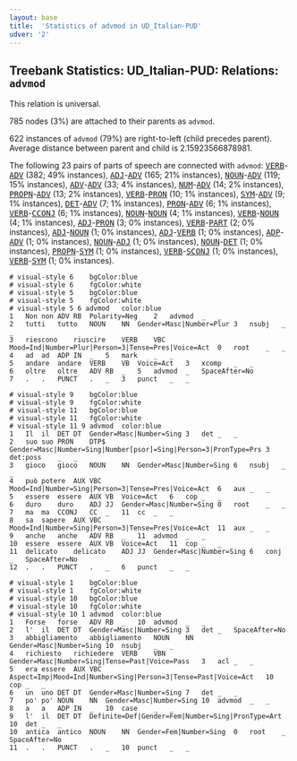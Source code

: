 ```yaml
---
layout: base
title:  'Statistics of advmod in UD_Italian-PUD'
udver: '2'
---
```


## Treebank Statistics: UD_Italian-PUD: Relations: `advmod`

This relation is universal.

785 nodes (3%) are attached to their parents as `advmod`.

622 instances of `advmod` (79%) are right-to-left (child precedes parent).
Average distance between parent and child is 2.15923566878981.

The following 23 pairs of parts of speech are connected with `advmod`: <tt><a href="it_pud-pos-VERB.html">VERB</a></tt>-<tt><a href="it_pud-pos-ADV.html">ADV</a></tt> (382; 49% instances), <tt><a href="it_pud-pos-ADJ.html">ADJ</a></tt>-<tt><a href="it_pud-pos-ADV.html">ADV</a></tt> (165; 21% instances), <tt><a href="it_pud-pos-NOUN.html">NOUN</a></tt>-<tt><a href="it_pud-pos-ADV.html">ADV</a></tt> (119; 15% instances), <tt><a href="it_pud-pos-ADV.html">ADV</a></tt>-<tt><a href="it_pud-pos-ADV.html">ADV</a></tt> (33; 4% instances), <tt><a href="it_pud-pos-NUM.html">NUM</a></tt>-<tt><a href="it_pud-pos-ADV.html">ADV</a></tt> (14; 2% instances), <tt><a href="it_pud-pos-PROPN.html">PROPN</a></tt>-<tt><a href="it_pud-pos-ADV.html">ADV</a></tt> (13; 2% instances), <tt><a href="it_pud-pos-VERB.html">VERB</a></tt>-<tt><a href="it_pud-pos-PRON.html">PRON</a></tt> (10; 1% instances), <tt><a href="it_pud-pos-SYM.html">SYM</a></tt>-<tt><a href="it_pud-pos-ADV.html">ADV</a></tt> (9; 1% instances), <tt><a href="it_pud-pos-DET.html">DET</a></tt>-<tt><a href="it_pud-pos-ADV.html">ADV</a></tt> (7; 1% instances), <tt><a href="it_pud-pos-PRON.html">PRON</a></tt>-<tt><a href="it_pud-pos-ADV.html">ADV</a></tt> (6; 1% instances), <tt><a href="it_pud-pos-VERB.html">VERB</a></tt>-<tt><a href="it_pud-pos-CCONJ.html">CCONJ</a></tt> (6; 1% instances), <tt><a href="it_pud-pos-NOUN.html">NOUN</a></tt>-<tt><a href="it_pud-pos-NOUN.html">NOUN</a></tt> (4; 1% instances), <tt><a href="it_pud-pos-VERB.html">VERB</a></tt>-<tt><a href="it_pud-pos-NOUN.html">NOUN</a></tt> (4; 1% instances), <tt><a href="it_pud-pos-ADJ.html">ADJ</a></tt>-<tt><a href="it_pud-pos-PRON.html">PRON</a></tt> (3; 0% instances), <tt><a href="it_pud-pos-VERB.html">VERB</a></tt>-<tt><a href="it_pud-pos-PART.html">PART</a></tt> (2; 0% instances), <tt><a href="it_pud-pos-ADJ.html">ADJ</a></tt>-<tt><a href="it_pud-pos-NOUN.html">NOUN</a></tt> (1; 0% instances), <tt><a href="it_pud-pos-ADJ.html">ADJ</a></tt>-<tt><a href="it_pud-pos-VERB.html">VERB</a></tt> (1; 0% instances), <tt><a href="it_pud-pos-ADP.html">ADP</a></tt>-<tt><a href="it_pud-pos-ADV.html">ADV</a></tt> (1; 0% instances), <tt><a href="it_pud-pos-NOUN.html">NOUN</a></tt>-<tt><a href="it_pud-pos-ADJ.html">ADJ</a></tt> (1; 0% instances), <tt><a href="it_pud-pos-NOUN.html">NOUN</a></tt>-<tt><a href="it_pud-pos-DET.html">DET</a></tt> (1; 0% instances), <tt><a href="it_pud-pos-PROPN.html">PROPN</a></tt>-<tt><a href="it_pud-pos-SYM.html">SYM</a></tt> (1; 0% instances), <tt><a href="it_pud-pos-VERB.html">VERB</a></tt>-<tt><a href="it_pud-pos-SCONJ.html">SCONJ</a></tt> (1; 0% instances), <tt><a href="it_pud-pos-VERB.html">VERB</a></tt>-<tt><a href="it_pud-pos-SYM.html">SYM</a></tt> (1; 0% instances).


~~~ conllu
# visual-style 6	bgColor:blue
# visual-style 6	fgColor:white
# visual-style 5	bgColor:blue
# visual-style 5	fgColor:white
# visual-style 5 6 advmod	color:blue
1	Non	non	ADV	RB	Polarity=Neg	2	advmod	_	_
2	tutti	tutto	NOUN	NN	Gender=Masc|Number=Plur	3	nsubj	_	_
3	riescono	riuscire	VERB	VBC	Mood=Ind|Number=Plur|Person=3|Tense=Pres|Voice=Act	0	root	_	_
4	ad	ad	ADP	IN	_	5	mark	_	_
5	andare	andare	VERB	VB	Voice=Act	3	xcomp	_	_
6	oltre	oltre	ADV	RB	_	5	advmod	_	SpaceAfter=No
7	.	.	PUNCT	.	_	3	punct	_	_

~~~


~~~ conllu
# visual-style 9	bgColor:blue
# visual-style 9	fgColor:white
# visual-style 11	bgColor:blue
# visual-style 11	fgColor:white
# visual-style 11 9 advmod	color:blue
1	Il	il	DET	DT	Gender=Masc|Number=Sing	3	det	_	_
2	suo	suo	PRON	DTP$	Gender=Masc|Number=Sing|Number[psor]=Sing|Person=3|PronType=Prs	3	det:poss	_	_
3	gioco	gioco	NOUN	NN	Gender=Masc|Number=Sing	6	nsubj	_	_
4	può	potere	AUX	VBC	Mood=Ind|Number=Sing|Person=3|Tense=Pres|Voice=Act	6	aux	_	_
5	essere	essere	AUX	VB	Voice=Act	6	cop	_	_
6	duro	duro	ADJ	JJ	Gender=Masc|Number=Sing	0	root	_	_
7	ma	ma	CCONJ	CC	_	11	cc	_	_
8	sa	sapere	AUX	VBC	Mood=Ind|Number=Sing|Person=3|Tense=Pres|Voice=Act	11	aux	_	_
9	anche	anche	ADV	RB	_	11	advmod	_	_
10	essere	essere	AUX	VB	Voice=Act	11	cop	_	_
11	delicato	delicato	ADJ	JJ	Gender=Masc|Number=Sing	6	conj	_	SpaceAfter=No
12	.	.	PUNCT	.	_	6	punct	_	_

~~~


~~~ conllu
# visual-style 1	bgColor:blue
# visual-style 1	fgColor:white
# visual-style 10	bgColor:blue
# visual-style 10	fgColor:white
# visual-style 10 1 advmod	color:blue
1	Forse	forse	ADV	RB	_	10	advmod	_	_
2	l'	il	DET	DT	Gender=Masc|Number=Sing	3	det	_	SpaceAfter=No
3	abbigliamento	abbigliamento	NOUN	NN	Gender=Masc|Number=Sing	10	nsubj	_	_
4	richiesto	richiedere	VERB	VBN	Gender=Masc|Number=Sing|Tense=Past|Voice=Pass	3	acl	_	_
5	era	essere	AUX	VBC	Aspect=Imp|Mood=Ind|Number=Sing|Person=3|Tense=Past|Voice=Act	10	cop	_	_
6	un	uno	DET	DT	Gender=Masc|Number=Sing	7	det	_	_
7	po'	po'	NOUN	NN	Gender=Masc|Number=Sing	10	advmod	_	_
8	a	a	ADP	IN	_	10	case	_	_
9	l'	il	DET	DT	Definite=Def|Gender=Fem|Number=Sing|PronType=Art	10	det	_	_
10	antica	antico	NOUN	NN	Gender=Fem|Number=Sing	0	root	_	SpaceAfter=No
11	.	.	PUNCT	.	_	10	punct	_	_

~~~



